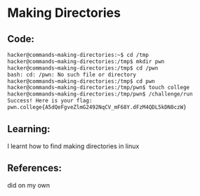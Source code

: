 # Making Directories
## Code:
```bash
hacker@commands~making-directories:~$ cd /tmp
hacker@commands~making-directories:/tmp$ mkdir pwn
hacker@commands~making-directories:/tmp$ cd /pwn
bash: cd: /pwn: No such file or directory
hacker@commands~making-directories:/tmp$ cd pwn
hacker@commands~making-directories:/tmp/pwn$ touch college
hacker@commands~making-directories:/tmp/pwn$ /challenge/run
Success! Here is your flag:
pwn.college{A5dQeFgveZlmG2492NqCV_mF68Y.dFzM4QDL5kDN0czW}
```
## Learning:
 I learnt how to find making directories in linux
## References:
 did on my own
